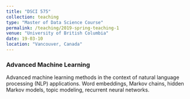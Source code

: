 ```yaml
---
title: "DSCI 575"
collection: teaching
type: "Master of Data Science Course"
permalink: /teaching/2019-spring-teaching-1
venue: "University of British Columbia"
date: 19-03-10
location: "Vancouver, Canada"
---
```


### Advanced Machine Learning

Advanced machine learning methods in the context of natural language processing (NLP) applications. Word embeddings, Markov chains, hidden Markov models, topic modeling, recurrent neural networks.
